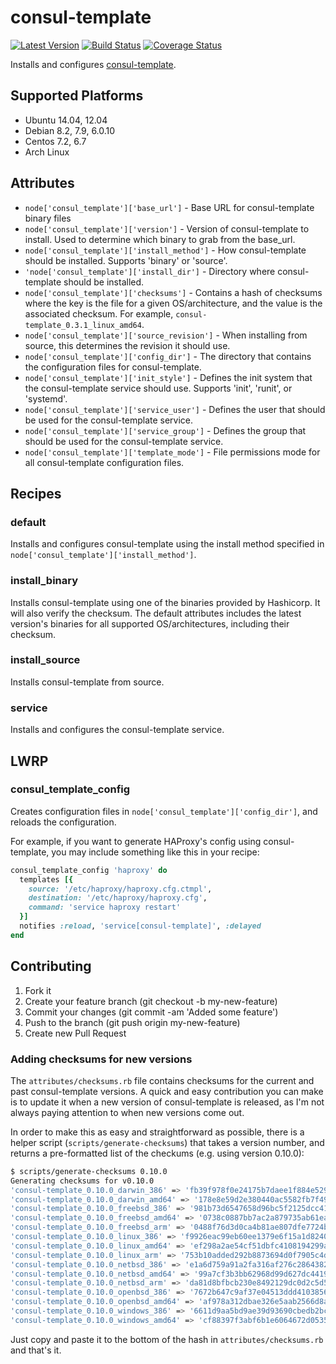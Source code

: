 # consul-template

[![Latest Version](http://img.shields.io/github/release/adamkrone/chef-consul-template.svg?style=flat-square)][release]
[![Build Status](http://img.shields.io/travis-ci/adamkrone/chef-consul-template.svg?style=flat-square)][build]
[![Coverage Status](https://img.shields.io/coveralls/adamkrone/chef-consul-template.svg?style=flat-square)][coverage]

[release]: https://github.com/adamkrone/chef-consul-template/releases
[build]: https://travis-ci.org/adamkrone/chef-consul-template
[coverage]: https://coveralls.io/r/adamkrone/chef-consul-template

Installs and configures [consul-template](https://github.com/hashicorp/consul-template).

## Supported Platforms

- Ubuntu 14.04, 12.04
- Debian 8.2, 7.9, 6.0.10
- Centos 7.2, 6.7
- Arch Linux

## Attributes

- `node['consul_template']['base_url']` - Base URL for consul-template binary files
- `node['consul_template']['version']` - Version of consul-template to install.
  Used to determine which binary to grab from the base_url.
- `node['consul_template']['install_method']` - How consul-template should be
  installed. Supports 'binary' or 'source'.
- `'node['consul_template']['install_dir']` - Directory where consul-template
  should be installed.
- `node['consul_template']['checksums']` - Contains a hash of checksums where
  the key is the file for a given OS/architecture, and the value is the
  associated checksum. For example, `consul-template_0.3.1_linux_amd64`.
- `node['consul_template']['source_revision']` - When installing from source,
  this determines the revision it should use.
- `node['consul_template']['config_dir']` - The directory that contains the
  configuration files for consul-template.
- `node['consul_template']['init_style']` - Defines the init system that the
  consul-template service should use. Supports 'init', 'runit', or 'systemd'.
- `node['consul_template']['service_user']` - Defines the user that should be
  used for the consul-template service.
- `node['consul_template']['service_group']` - Defines the group that should be
  used for the consul-template service.
- `node['consul_template']['template_mode']` - File permissions mode for all
  consul-template configuration files.

## Recipes

### default

Installs and configures consul-template using the install method specified in
`node['consul_template']['install_method']`.

### install_binary

Installs consul-template using one of the binaries provided by Hashicorp. It
will also verify the checksum. The default attributes includes the latest
version's binaries for all supported OS/architectures, including their
checksum.

### install_source

Installs consul-template from source.

### service

Installs and configures the consul-template service.

## LWRP

### consul_template_config

Creates configuration files in `node['consul_template']['config_dir']`, and
reloads the configuration.

For example, if you want to generate HAProxy's config using consul-template,
you may include something like this in your recipe:

```ruby
consul_template_config 'haproxy' do
  templates [{
    source: '/etc/haproxy/haproxy.cfg.ctmpl',
    destination: '/etc/haproxy/haproxy.cfg',
    command: 'service haproxy restart'
  }]
  notifies :reload, 'service[consul-template]', :delayed
end
```

## Contributing

1. Fork it
2. Create your feature branch (git checkout -b my-new-feature)
3. Commit your changes (git commit -am 'Added some feature')
4. Push to the branch (git push origin my-new-feature)
5. Create new Pull Request

### Adding checksums for new versions

The `attributes/checksums.rb` file contains checksums for the current and past
consul-template versions. A quick and easy contribution you can make is to
update it when a new version of consul-template is released, as I'm not always
paying attention to when new versions come out.

In order to make this as easy and straightforward as possible, there is a helper
script (`scripts/generate-checksums`) that takes a version number, and returns
a pre-formatted list of the checkums (e.g. using version 0.10.0):

```bash
$ scripts/generate-checksums 0.10.0
Generating checksums for v0.10.0
'consul-template_0.10.0_darwin_386' => 'fb39f978f0e24175b7daee1f884e5299b11eb3a0689c37c7e96a26f9cadcbd77',
'consul-template_0.10.0_darwin_amd64' => '178e8e59d2e380440ac5582fb7f49c946ff931c1589ac85258d7dba82aefaabe',
'consul-template_0.10.0_freebsd_386' => '981b73d6547658d96bc5f2125dcc4161879c5c60c6eca3fa98b4a914f9f96581',
'consul-template_0.10.0_freebsd_amd64' => '0738c0887bb7ac2a879735ab61ea213ee042b5f53b27c6d26d4aa11f2bc6874a',
'consul-template_0.10.0_freebsd_arm' => '0488f76d3d0ca4b81ae807dfe7724b22380087adb5a4a49e73676095959e9f3c',
'consul-template_0.10.0_linux_386' => 'f9926eac99eb60ee1379e6f15a1d8240e96aa9076372914387005c8475d1e561',
'consul-template_0.10.0_linux_amd64' => 'ef298a2ae54cf51dbfc4108194299a9055b252ff9b917e7dd40c72fa30820096',
'consul-template_0.10.0_linux_arm' => '753b10added292b8873694d0f7905c4ddd62dd6bd3115f866ea5eee902d98f7c',
'consul-template_0.10.0_netbsd_386' => 'e1a6d759a91a2fa316af276c28643825727cd40ac214d12395ccfbbfad075f72',
'consul-template_0.10.0_netbsd_amd64' => '99a7cf3b3bb62968d99d627dc4419f584330484826b3e87f0bfcbe5b5d208c4b',
'consul-template_0.10.0_netbsd_arm' => 'da81d8bfbcb230e8492129dc0d2c5d50e1db651efdce355ec9697f20d8442b2a',
'consul-template_0.10.0_openbsd_386' => '7672b647c9af37e04513ddd4103856644361d20a8ab2a57ea0178f421db01a31',
'consul-template_0.10.0_openbsd_amd64' => 'af978a312dbae326e5aab2566d8a2549aae2910986580e4895fa276fffa98513',
'consul-template_0.10.0_windows_386' => '6611d9aa5bd9ae39d93690cbedb2bc8b57427dfe5a79774346292903282b698f',
'consul-template_0.10.0_windows_amd64' => 'cf88397f3abf6b1e6064672d0535db5d94ced04332e56a1f31f9a2456f30a041',
```

Just copy and paste it to the bottom of the hash in `attributes/checksums.rb` and that's it.
